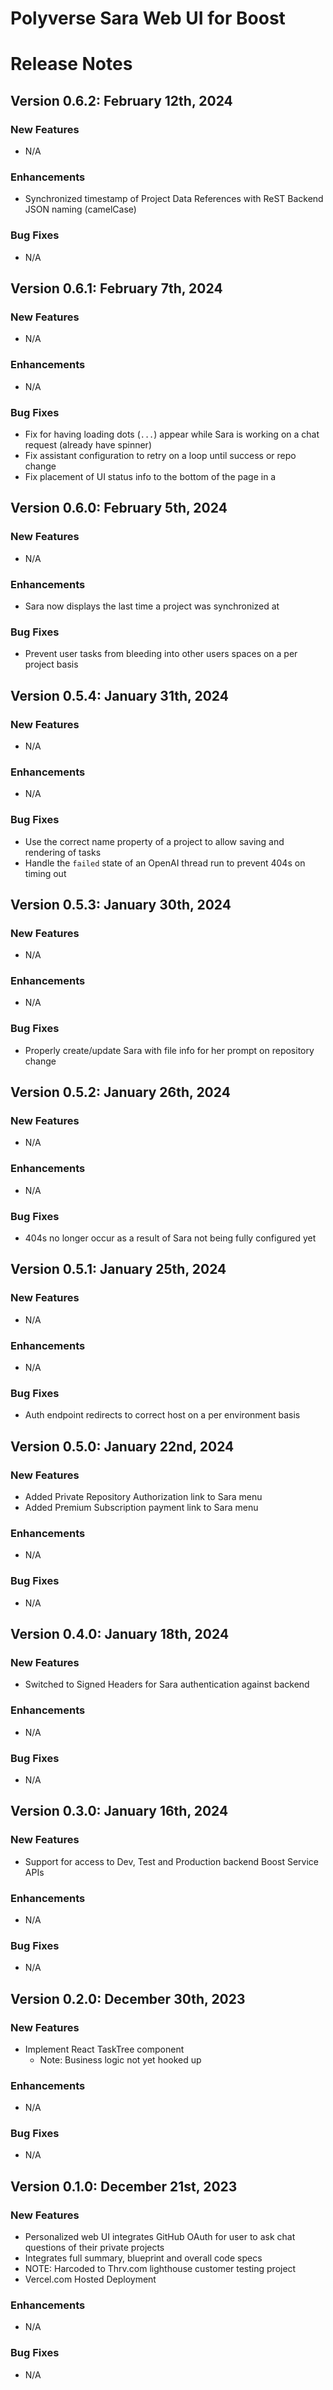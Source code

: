 Polyverse Sara Web UI for Boost
======================

# Release Notes

## Version 0.6.2: February 12th, 2024

### New Features
- N/A

### Enhancements
- Synchronized timestamp of Project Data References with ReST Backend JSON naming (camelCase)

### Bug Fixes
- N/A

## Version 0.6.1: February 7th, 2024

### New Features
- N/A

### Enhancements
- N/A

### Bug Fixes
- Fix for having loading dots (`...`) appear while Sara is working on a chat request (already have spinner)
- Fix assistant configuration to retry on a loop until success or repo change
- Fix placement of UI status info to the bottom of the page in a <Footer>

## Version 0.6.0: February 5th, 2024

### New Features
- N/A

### Enhancements
- Sara now displays the last time a project was synchronized at

### Bug Fixes
- Prevent user tasks from bleeding into other users spaces on a per project basis

## Version 0.5.4: January 31th, 2024

### New Features
- N/A

### Enhancements
- N/A

### Bug Fixes
- Use the correct name property of a project to allow saving and rendering of tasks
- Handle the `failed` state of an OpenAI thread run to prevent 404s on timing out

## Version 0.5.3: January 30th, 2024

### New Features
- N/A

### Enhancements
- N/A

### Bug Fixes
- Properly create/update Sara with file info for her prompt on repository change

## Version 0.5.2: January 26th, 2024

### New Features
- N/A

### Enhancements
- N/A

### Bug Fixes
- 404s no longer occur as a result of Sara not being fully configured yet

## Version 0.5.1: January 25th, 2024

### New Features
- N/A

### Enhancements
- N/A

### Bug Fixes
- Auth endpoint redirects to correct host on a per environment basis

## Version 0.5.0: January 22nd, 2024

### New Features
- Added Private Repository Authorization link to Sara menu
- Added Premium Subscription payment link to Sara menu

### Enhancements
- N/A

### Bug Fixes
- N/A

## Version 0.4.0: January 18th, 2024

### New Features
- Switched to Signed Headers for Sara authentication against backend

### Enhancements
- N/A

### Bug Fixes
- N/A

## Version 0.3.0: January 16th, 2024

### New Features
- Support for access to Dev, Test and Production backend Boost Service APIs

### Enhancements
- N/A

### Bug Fixes
- N/A

## Version 0.2.0: December 30th, 2023

### New Features
- Implement React TaskTree component
  - Note: Business logic not yet hooked up

### Enhancements
- N/A

### Bug Fixes
- N/A

## Version 0.1.0: December 21st, 2023

### New Features
- Personalized web UI integrates GitHub OAuth for user to ask chat questions of their private projects
- Integrates full summary, blueprint and overall code specs 
-    NOTE: Harcoded to Thrv.com lighthouse customer testing project
- Vercel.com Hosted Deployment

### Enhancements
- N/A

### Bug Fixes
- N/A
